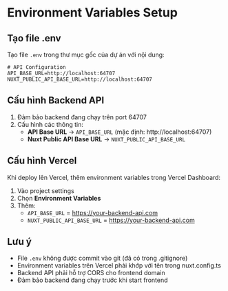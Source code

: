 # Environment Variables Setup

## Tạo file .env

Tạo file `.env` trong thư mục gốc của dự án với nội dung:

```env
# API Configuration
API_BASE_URL=http://localhost:64707
NUXT_PUBLIC_API_BASE_URL=http://localhost:64707
```

## Cấu hình Backend API

1. Đảm bảo backend đang chạy trên port 64707
2. Cấu hình các thông tin:
   - **API Base URL** → `API_BASE_URL` (mặc định: http://localhost:64707)
   - **Nuxt Public API Base URL** → `NUXT_PUBLIC_API_BASE_URL`

## Cấu hình Vercel

Khi deploy lên Vercel, thêm environment variables trong Vercel Dashboard:

1. Vào project settings
2. Chọn **Environment Variables**
3. Thêm:
   - `API_BASE_URL` = https://your-backend-api.com
   - `NUXT_PUBLIC_API_BASE_URL` = https://your-backend-api.com

## Lưu ý

- File `.env` không được commit vào git (đã có trong .gitignore)
- Environment variables trên Vercel phải khớp với tên trong nuxt.config.ts
- Backend API phải hỗ trợ CORS cho frontend domain
- Đảm bảo backend đang chạy trước khi start frontend
